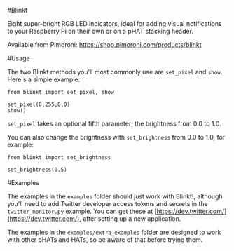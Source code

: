 #Blinkt

Eight super-bright RGB LED indicators, ideal for adding visual notifications to your Raspberry Pi on their own or on a pHAT stacking header.

Available from Pimoroni: https://shop.pimoroni.com/products/blinkt

#Usage

The two Blinkt methods you'll most commonly use are `set_pixel` and `show`. Here's a simple example:

```
from blinkt import set_pixel, show

set_pixel(0,255,0,0)
show()
```

`set_pixel` takes an optional fifth parameter; the brightness from 0.0 to 1.0.

You can also change the brightness with `set_brightness` from 0.0 to 1.0, for example:

```
from blinkt import set_brightness

set_brightness(0.5)
```

#Examples

The examples in the `examples` folder should just work with Blinkt!, although you'll need to add Twitter developer access tokens and secrets in the `twitter_monitor.py` example. You can get these at [https://dev.twitter.com/](https://dev.twitter.com/), after setting up a new application.

The examples in the `examples/extra_examples` folder are designed to work with other pHATs and HATs, so be aware of that before trying them.
